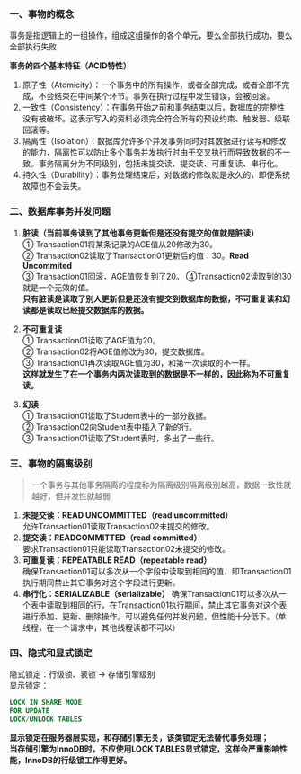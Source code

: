 ### 一、事物的概念
事务是指逻辑上的一组操作，组成这组操作的各个单元，要么全部执行成功，要么全部执行失败

__事务的四个基本特征（ACID特性）__
1. 原子性（Atomicity）：一个事务中的所有操作，或者全部完成，或者全部不完成，不会结束在中间某个环节。事务在执行过程中发生错误，会被回滚。
2. 一致性（Consistency）：在事务开始之前和事务结束以后，数据库的完整性没有被破坏。这表示写入的资料必须完全符合所有的预设约束、触发器、级联回滚等。
3. 隔离性（Isolation）：数据库允许多个并发事务同时对其数据进行读写和修改的能力，隔离性可以防止多个事务并发执行时由于交叉执行而导致数据的不一致。事务隔离分为不同级别，包括未提交读、提交读、可重复读、串行化。
4. 持久性（Durability）：事务处理结束后，对数据的修改就是永久的，即便系统故障也不会丢失。

### 二、数据库事务并发问题
1. __脏读（当前事务读到了其他事务更新但是还没有提交的值就是脏读）__  
① Transaction01将某条记录的AGE值从20修改为30。  
② Transaction02读取了Transaction01更新后的值：30。**Read Uncommited**  
③ Transaction01回滚，AGE值恢复到了20。
④Transaction02读取到的30就是一个无效的值。  
**只有脏读是读取了别人更新但是还没有提交到数据库的数据，不可重复读和幻读都是读取已经提交数据库的数据。**

2. __不可重复读__  
① Transaction01读取了AGE值为20。  
② Transaction02将AGE值修改为30，提交数据库。  
③ Transaction01再次读取AGE值为30，和第一次读取的不一样。  
**这样就发生了在一个事务内两次读取到的数据是不一样的，因此称为不可重复读。**

3. __幻读__  
① Transaction01读取了Student表中的一部分数据。  
② Transaction02向Student表中插入了新的行。  
③ Transaction01读取了Student表时，多出了一些行。

### 三、事物的隔离级别
> 一个事务与其他事务隔离的程度称为隔离级别隔离级别越高，数据一致性就越好，但并发性就越弱

1. __未提交读：READ UNCOMMITTED（read uncommitted）__  
允许Transaction01读取Transaction02未提交的修改。
2. __提交读：READCOMMITTED（read committed）__  
要求Transaction01只能读取Transaction02未提交的修改。
3. __可重复读：REPEATABLE READ（repeatable read）__  
确保Transaction01可以多次从一个字段中读取到相同的值，即Transaction01执行期间禁止其它事务对这个字段进行更新。  
4. __串行化：SERIALIZABLE（serializable）__
确保Transaction01可以多次从一个表中读取到相同的行，在Transaction01执行期间，禁止其它事务对这个表进行添加、更新、删除操作。可以避免任何并发问题，但性能十分低下。（单线程，在一个请求中，其他线程读都不可以）

### 四、隐式和显式锁定

隐式锁定：行级锁、表锁 -> 存储引擎级别  
显示锁定：
```sql
LOCK IN SHARE MODE
FOR UPDATE
LOCK/UNLOCK TABLES
```
**显示锁定在服务器层实现，和存储引擎无关，该类锁定无法替代事务处理；  
当存储引擎为InnoDB时，不应使用LOCK TABLES显式锁定，这样会严重影响性能，InnoDB的行级锁工作得更好。**

